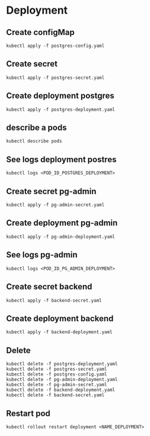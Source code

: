 # Deployment

## Create configMap

```$bash
kubectl apply -f postgres-config.yaml
```

## Create secret

```$bash
kubectl apply -f postgres-secret.yaml
```

## Create deployment postgres

```$bash
kubectl apply -f postgres-deployment.yaml
```

## describe a pods

```$bash
kubectl describe pods
```

## See logs deployment postres

```$bash
kubectl logs <POD_ID_POSTGRES_DEPLOYMENT>
```

## Create secret pg-admin

```$bash
kubectl apply -f pg-admin-secret.yaml
```

## Create deployment pg-admin

```$bash
kubectl apply -f pg-admin-deployment.yaml
```

## See logs pg-admin

```$bash
kubectl logs <POD_ID_PG_ADMIN_DEPLOYMENT>
```

## Create secret backend

```$bash
kubectl apply -f backend-secret.yaml
```

## Create deployment backend

```$bash
kubectl apply -f backend-deployment.yaml
```

## Delete

```$bash
kubectl delete -f postgres-deployment.yaml
kubectl delete -f postgres-secret.yaml
kubectl delete -f postgres-config.yaml
kubectl delete -f pg-admin-deployment.yaml
kubectl delete -f pg-admin-secret.yaml
kubectl delete -f backend-deployment.yaml
kubectl delete -f backend-secret.yaml
```

## Restart pod

```$bash
kubectl rollout restart deployment <NAME_DEPLOYMENT>
```
